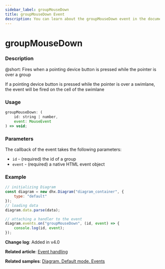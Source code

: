 ```yaml
---
sidebar_label: groupMouseDown
title: groupMouseDown Event
description: You can learn about the groupMouseDown event in the documentation of the DHTMLX JavaScript Diagram library. Browse developer guides and API reference, try out code examples and live demos, and download a free 30-day evaluation version of DHTMLX Diagram.
---
```


# groupMouseDown

### Description

@short: Fires when a pointing device button is pressed while the pointer is over a group

If a pointing device button is pressed while the pointer is over a swimlane, the event will be fired on the cell of the swimlane

### Usage

~~~js
groupMouseDown: (
    id: string | number, 
    event: MouseEvent
) => void;
~~~

### Parameters

The callback of the event takes the following parameters:

- `id` - (required) the id of a group
- `event` - (required) a native HTML event object

### Example

~~~jsx {9-11}
// initializing Diagram
const diagram = new dhx.Diagram("diagram_container", {
    type: "default"
});
// loading data
diagram.data.parse(data);

// attaching a handler to the event
diagram.events.on("groupMouseDown", (id, event) => {
    console.log(id, event);
});
~~~

**Change log**: Added in v4.0

**Related article**: [Event handling](../../../guides/event_handling/)

**Related samples**: [Diagram. Default mode. Events](https://snippet.dhtmlx.com/7h2hgb3g)

